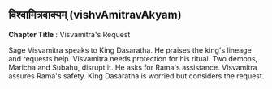 ## विश्वामित्रवाक्यम् (vishvAmitravAkyam)
**Chapter Title** : Visvamitra's Request

Sage Visvamitra speaks to King Dasaratha. He praises the king's lineage and requests help. Visvamitra needs protection for his ritual. Two demons, Maricha and Subahu, disrupt it. He asks for Rama's assistance. Visvamitra assures Rama's safety. King Dasaratha is worried but considers the request.